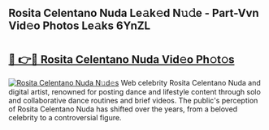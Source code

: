 ## Rosita Celentano Nuda Le𝚊k𝚎d N𝚞𝚍e - Part-Vvn Vid𝚎o Photos Le𝚊ks 6YnZL

# <h2><a href="http://fbbaty.evod.top/?m=Rosita+Celentano+Nuda">🔗 👉🔴 Rosita Celentano Nuda Vid𝚎o Ph𝚘t𝚘s</a></h2>

[![Rosita Celentano Nuda N𝚞d𝚎s](https://i.imgur.com/8V9OHl7.gif)](http://fbbaty.evod.top/?m=Rosita+Celentano+Nuda)
Web celebrity Rosita Celentano Nuda and digital artist, renowned for posting dance and lifestyle content through solo and collaborative dance routines and brief videos. The public's perception of Rosita Celentano Nuda has shifted over the years, from a beloved celebrity to a controversial figure. 
